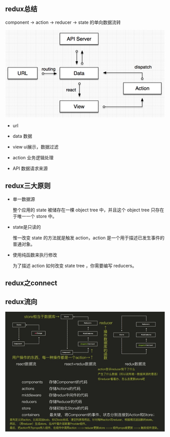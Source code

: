 ## redux总结

  component -> action -> reducer -> state 的单向数据流转

  ![常见前端流程图](./images/redux.png)

* url

* data 数据

* view ui展示，数据过滤

* action 业务逻辑处理

* API 数据请求来源

## redux三大原则

* 单一数据源

  整个应用的 state 被储存在一棵 object tree 中，并且这个 object tree 只存在于唯一一个 store 中。

* state是只读的

  惟一改变 state 的方法就是触发 action，action 是一个用于描述已发生事件的普通对象。

* 使用纯函数来执行修改

  为了描述 action 如何改变 state tree ，你需要编写 reducers。


## redux之connect


## redux流向

  ![redux流向](./images/redux-detail.jpg)

